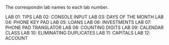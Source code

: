 The correspondin lab names to each lab number.

LAB 01:   TIPS
LAB 02:   CONSOLE INPUT
LAB 03:   DAYS OF THE MONTH
LAB 04:   PHONE KEY PAD
LAB 05:   LOANS
LAB 06:   INVESTMENTS
LAB 07:   PHONE PAD TRANSLATOR
LAB 08:   COUNTING DIGITS
LAB 09:   CALENDAR CLASS
LAB 10:   ELIMINATING DUPLICATES
LAB 11:   CAPITALS
LAB 12:   ACCOUNT
